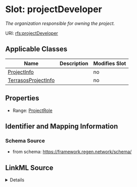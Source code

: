 

# Slot: projectDeveloper


_The organization responsible for owning the project._



URI: [rfs:projectDeveloper](https://framework.regen.network/schema/projectDeveloper)



<!-- no inheritance hierarchy -->





## Applicable Classes

| Name | Description | Modifies Slot |
| --- | --- | --- |
| [ProjectInfo](ProjectInfo.md) |  |  no  |
| [TerrasosProjectInfo](TerrasosProjectInfo.md) |  |  no  |







## Properties

* Range: [ProjectRole](ProjectRole.md)





## Identifier and Mapping Information







### Schema Source


* from schema: https://framework.regen.network/schema/




## LinkML Source

<details>
```yaml
name: projectDeveloper
description: The organization responsible for owning the project.
from_schema: https://framework.regen.network/schema/
rank: 1000
slot_uri: rfs:projectDeveloper
alias: projectDeveloper
domain_of:
- ProjectInfo
range: ProjectRole

```
</details>